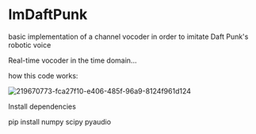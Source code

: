 # ImDaftPunk
basic implementation of a channel vocoder in order to imitate Daft Punk's robotic voice

Real-time vocoder in the time domain...

how this code works:


![219670773-fca27f10-e406-485f-96a9-8124f961d124](https://github.com/ederwander/ImDaftPunk/assets/1175043/df30e0ec-1e3f-4d7f-9675-87cae3e5e394)

Install dependencies

pip install numpy scipy pyaudio
